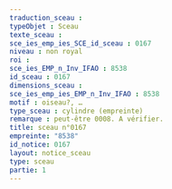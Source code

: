 ```yaml
---
traduction_sceau : 
typeObjet : Sceau
texte_sceau : 
sce_ies_emp_ies_SCE_id_sceau : 0167
niveau : non royal
roi : 
sce_ies_EMP_n_Inv_IFAO : 8538
id_sceau : 0167
dimensions_sceau : 
sce_ies_emp_ies_EMP_n_Inv_IFAO : 8538
motif : oiseau?, …
type_sceau : cylindre (empreinte)
remarque : peut-être 0008. A vérifier.
title: sceau n°0167
empreinte: "8538"
id_notice: 0167
layout: notice_sceau
type: sceau
partie: 1
---
```

